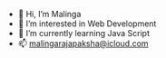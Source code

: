 - 👋 Hi, I’m Malinga 
- 👀 I’m interested in Web Development
- 🌱 I’m currently learning Java Script
- 📫 malingarajapaksha@icloud.com
